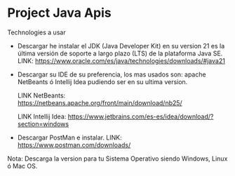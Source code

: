 # Project Java Apis
Technologies a usar

- Descargar he instalar el JDK (Java Developer Kit)
en su version  21 es la última versión de soporte a largo plazo (LTS) de la plataforma Java SE.
  LINK: https://www.oracle.com/es/java/technologies/downloads/#java21

- Descargar su IDE de su preferencia, los mas usados son:
apache NetBeants ó Intellij Idea pudiendo ser en su ultima version.

  LINK NetBeants: https://netbeans.apache.org/front/main/download/nb25/

  LINK Intellij Idea: https://www.jetbrains.com/es-es/idea/download/?section=windows

- Descargar PostMan e instalar.
  LINK: https://www.postman.com/downloads/

Nota: Descarga la version para tu Sistema Operativo siendo Windows, Linux ó Mac OS.







